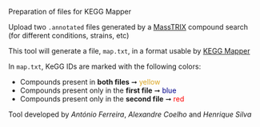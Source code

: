 Preparation of files for KEGG Mapper

Upload two <code>.annotated</code> files generated by a
<a href="http://masstrix3.helmholtz-muenchen.de/masstrix3/" target="_blank">MassTRIX</a>
compound search (for different conditions, strains, etc)

This tool will generate a file, <code>map.txt</code>, in a format usable by
<a href="https://www.genome.jp/kegg/mapper.html" target="_blank">KEGG Mapper</a>

In <code>map.txt</code>, KeGG IDs are marked with the following colors:

- Compounds present in **both files** ➞ <span style="color:goldenrod;">yellow</span>
- Compounds present only in the **first file** ➞ <span style="color:darkblue;">blue</span>
- Compounds present only in the **second file** ➞ <span style="color:red;">red</span>

Tool developed by *António Ferreira*, *Alexandre Coelho* and *Henrique Silva*
